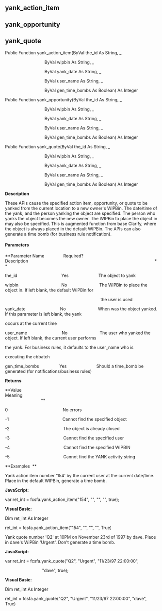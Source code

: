 yank_action_item
------------------

yank_opportunity
----------------

yank_quote
----------

Public Function yank_action_item(ByVal the_id As String, _

                                 ByVal wipbin As String, _

                                 ByVal yank_date As String, _

                                 ByVal user_name As String, _

                                 ByVal gen_time_bombs As Boolean) As Integer

Public Function yank_opportunity(ByVal the_id As String, _

                                 ByVal wipbin As String, _

                                 ByVal yank_date As String, _

                                 ByVal user_name As String, _

                                 ByVal gen_time_bombs As Boolean) As Integer

Public Function yank_quote(ByVal the_id As String, _

                                 ByVal wipbin As String, _

                                 ByVal yank_date As String, _

                                 ByVal user_name As String, _

                                 ByVal gen_time_bombs As Boolean) As Integer

**Description**

These APIs cause the specified action item, opportunity, or quote to be yanked from the current location to a new owner's WIPBin. The date/time of the yank, and the person yanking the object are specified. The person who yanks the object becomes the new owner. The WIPBin to place the object in may also be specified. This is augmented function from base Clarify, where the object is always placed in the default WIPBin. The APIs can also generate a time bomb (for business rule notification).

#### Parameters
**Parameter Name                Required?             Description                                                                                                          **

the_id                                     Yes                         The object to yank

wipbin                                    No                           The WIPBin to place the object in. If left blank, the default WIPBin for

                                                                                the user is used

yank_date                             No                           When was the object yanked. If this parameter is left blank, the yank

occurs at the current time

user_name                             No                           The user who yanked the object. If left blank, the current user performs

the yank. For business rules, it defaults to the user_name who is

executing the cbbatch

gen_time_bombs                 Yes                         Should a time_bomb be generated (for notifications/business rules)

**Returns**

**Value                                     Meaning                                                                                                                                               **

0                                              No errors

-1                                             Cannot find the specified object

-2                                             The object is already closed

-3                                             Cannot find the specified user

-4                                             Cannot find the specified WIPBIN

-5                                             Cannot find the YANK activity string

**Examples  **

 Yank action item number '154' by the current user at the current date/time. Place in the default WIPBin, generate a time bomb.

**JavaScript:**

var ret_int = fcsfa.yank_action_item("154", "", "", "", true);

**Visual Basic:**

Dim ret_int As Integer

ret_int = fcsfa.yank_action_item("154", "", "", "", True)

 Yank quote number 'Q2' at 10PM on November 23rd of 1997 by dave. Place in dave's WIPBin 'Urgent'. Don't generate a time bomb.

**JavaScript:**

var ret_int = fcsfa.yank_quote("Q2", "Urgent", "11/23/97 22:00:00",

                               "dave", true);

**Visual Basic:**

Dim ret_int As Integer

ret_int = fcsfa.yank_quote("Q2", "Urgent", "11/23/97 22:00:00", "dave", True)